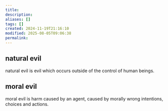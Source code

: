 ```yaml
---
title: 
description: 
aliases: []
tags: []
created: 2024-11-19T21:16:10
modified: 2025-08-05T09:06:38
permalink:
---
```


## natural evil

natural evil is evil which occurs outside of the control of human beings.

## moral evil

moral evil is harm caused by an agent, caused by morally wrong intentions, choices and actions.
